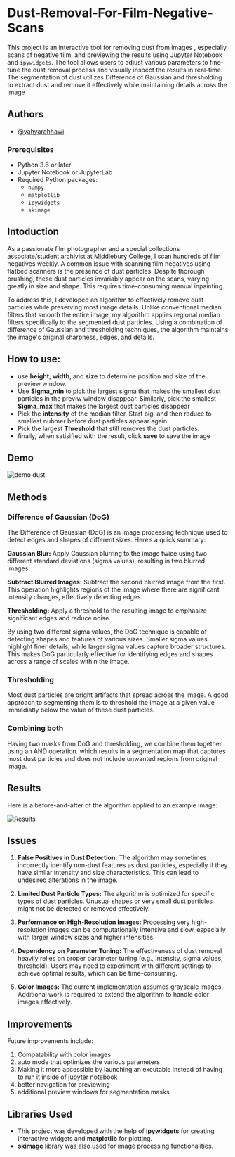 # Dust-Removal-For-Film-Negative-Scans

This project is an interactive tool for removing dust from images , especially scans of negative film, and previewing the results using Jupyter Notebook and `ipywidgets`. The tool allows users to adjust various parameters to fine-tune the dust removal process and visually inspect the results in real-time. The segmentation of dust utilizes Difference of Gaussian and thresholding to extract dust and remove it effectively while maintaining details across the image



## Authors

- [@yahyarahhawi](https://www.github.com/yahyarahhawi)



### Prerequisites

- Python 3.6 or later
- Jupyter Notebook or JupyterLab
- Required Python packages:
  - `numpy`
  - `matplotlib`
  - `ipywidgets`
  - `skimage`


## Intoduction
As a passionate film photographer and a special collections associate/student archivist at Middlebury College, I scan hundreds of film negatives weekly. A common issue with scanning film negatives using flatbed scanners is the presence of dust particles. Despite thorough brushing, these dust particles invariably appear on the scans, varying greatly in size and shape. This requires time-consuming manual inpainting.

To address this, I developed an algorithm to effectively remove dust particles while preserving most image details. Unlike conventional median filters that smooth the entire image, my algorithm applies regional median filters specifically to the segmented dust particles. Using a combination of difference of Gaussian and thresholding techniques, the algorithm maintains the image's original sharpness, edges, and details.



## How to use:
- use **height**, **width**, and **size** to determine position and size of the preview window.
- Use **Sigma_min** to pick the largest sigma that makes the smallest dust particles in the previw window disappear. Similarly, pick the smallest **Sigma_max** that makes the largest dust particles disappear
- Pick the **intensity** of the median filter. Start big, and then reduce to smallest nubmer before dust particles appear again.
- Pick the largest **Threshold** that still removes the dust particles.
- finally, when satisified with the result, click **save** to save the image

## Demo

![demo dust](https://github.com/yahyarahhawi/Dust-Removal-For-Film-Negative-Scans/assets/170378585/3d323d37-5c1a-4065-9ab2-2dc3a575bd80)



## Methods
### Difference of Gaussian (DoG)
The Difference of Gaussian (DoG) is an image processing technique used to detect edges and shapes of different sizes. Here’s a quick summary:

**Gaussian Blur:** Apply Gaussian blurring to the image twice using two different standard deviations (sigma values), resulting in two blurred images.

**Subtract Blurred Images:** Subtract the second blurred image from the first. This operation highlights regions of the image where there are significant intensity changes, effectively detecting edges.

**Thresholding:** Apply a threshold to the resulting image to emphasize significant edges and reduce noise.

By using two different sigma values, the DoG technique is capable of detecting shapes and features of various sizes. Smaller sigma values highlight finer details, while larger sigma values capture broader structures. This makes DoG particularly effective for identifying edges and shapes across a range of scales within the image.


### Thresholding
Most dust particles are bright artifacts that spread across the image. A good approach to segmenting them is to threshold the image at a given value immediatly below the value of these dust particles.

### Combining both
Having two masks from DoG and thresholding, we combine them together using an AND operation. which results in a segmentation map that captures most dust particles and does not include unwanted regions from original image.
## Results
Here is a before-and-after of the algorithm applied to an example image:


![Results](https://github.com/yahyarahhawi/Dust-Removal-For-Film-Negative-Scans/assets/170378585/0b85b0dd-13d3-43a5-bfee-dfd4432113f7)


## Issues

1. **False Positives in Dust Detection:**
The algorithm may sometimes incorrectly identify non-dust features as dust particles, especially if they have similar intensity and size characteristics. This can lead to undesired alterations in the image.

2. **Limited Dust Particle Types:**
The algorithm is optimized for specific types of dust particles. Unusual shapes or very small dust particles might not be detected or removed effectively.

3. **Performance on High-Resolution Images:**
Processing very high-resolution images can be computationally intensive and slow, especially with larger window sizes and higher intensities.

4. **Dependency on Parameter Tuning:**
The effectiveness of dust removal heavily relies on proper parameter tuning (e.g., intensity, sigma values, threshold). Users may need to experiment with different settings to achieve optimal results, which can be time-consuming.

5. **Color Images:**
The current implementation assumes grayscale images. Additional work is required to extend the algorithm to handle color images effectively.
## Improvements
Future improvements include:
1. Compatability with color images
2. auto mode that optimizes the various parameters
3. Making it more accessible by launching an excutable instead of having to run it inside of jupyter notebook
4. better navigation for previewing
5. additional preview windows for segmentation masks
## Libraries Used
 - This project was developed with the help of **ipywidgets** for creating interactive widgets and **matplotlib** for plotting.
- **skimage** library was also used for image processing functionalities.

